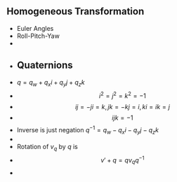 ## Homogeneous Transformation
- Euler Angles
- Roll-Pitch-Yaw
-
- ## Quaternions
- $q = q_w + q_x i + q_y j + q_z k$
- $$i^2 = j^2 = k^2 = -1$$
- $$ij = -ji = k, jk = -kj = i, ki = ik = j$$
- $$ijk = -1$$
- Inverse is just negation $q^{-1} = q_w - q_x i - q_y j - q_z k$
-
- Rotation of $v_q$ by $q$ is
- $$ v'+q = q v_q q^{-1}$$
-